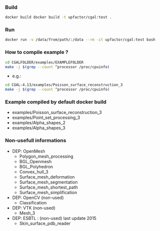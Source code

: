 ### Build
```bash
docker build docker build -t upfactor/cgal:test .
```

### Run
```bash
docker run -v /data/from/path/:/data --rm -it upfactor/cgal:test bash
```

### How to compile example ?
```bash
cd CGALFOLDER/examples/EXAMPLEFOLDER
make -j $(grep --count ^processor /proc/cpuinfo)
```
- e.g.:
```bash
cd CGAL-4.13/examples/Poisson_surface_reconstruction_3
make -j $(grep --count ^processor /proc/cpuinfo)
```

### Example compiled by default docker build
- examples/Poisson_surface_reconstruction_3
- examples/Point_set_processing_3
- examples/Alpha_shapes_2
- examples/Alpha_shapes_3


### Non-usefull informations
- DEP: OpenMesh
    - Polygon_mesh_processing
    - BGL_Openmesh
    - BGL_Polyhedron
    - Convex_hull_3
    -  Surface_mesh_deformation
    -  Surface_mesh_segmentation
    -  Surface_mesh_shortest_path
    -  Surface_mesh_simplification
- DEP: OpenCV (non-used)
    - Classification
- DEP: VTK (non-used)
    - Mesh_3
- DEP: ESBTL : (non-used) last update 2015
     - Skin_surface_pdb_reader
